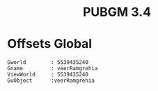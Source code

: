 <h1 align="center">PUBGM 3.4</h1>

# Offsets Global

```
Gworld        : 5539435240
Gname         : veerRamgrehia
ViewWorld     : 5539435240
GuObject      :veerRamgrehia

```
